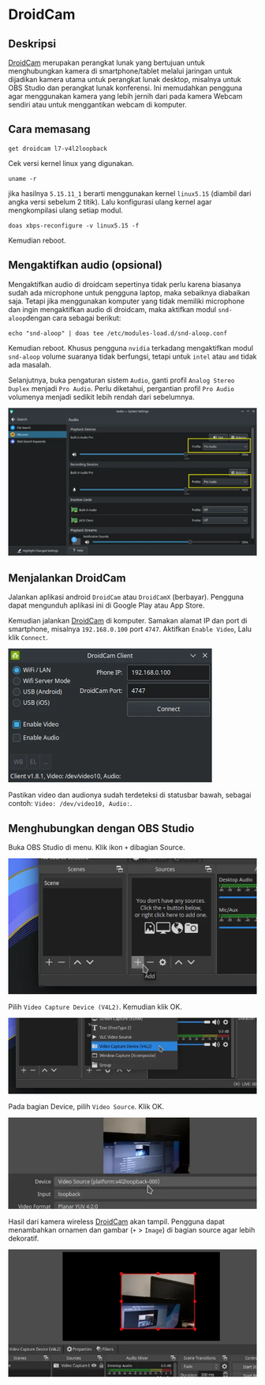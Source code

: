 # DroidCam

## Deskripsi

[DroidCam] merupakan perangkat lunak yang bertujuan untuk menghubungkan kamera di smartphone/tablet melalui jaringan untuk dijadikan kamera utama untuk perangkat lunak desktop, misalnya untuk OBS Studio dan perangkat lunak konferensi. Ini memudahkan pengguna agar menggunakan kamera yang lebih jernih dari pada kamera Webcam sendiri atau untuk menggantikan webcam di komputer.

## Cara memasang

```
get droidcam l7-v4l2loopback
```

Cek versi kernel linux yang digunakan.

```
uname -r
```

jika hasilnya `5.15.11_1` berarti menggunakan kernel `linux5.15` (diambil dari angka versi sebelum 2 titik). Lalu konfigurasi ulang kernel agar mengkompilasi ulang setiap modul.

```
doas xbps-reconfigure -v linux5.15 -f
```

Kemudian reboot.

## Mengaktifkan audio (opsional)

Mengaktifkan audio di droidcam sepertinya tidak perlu karena biasanya sudah ada microphone untuk pengguna laptop, maka sebaiknya diabaikan saja. Tetapi jika menggunakan komputer yang tidak memiliki microphone dan ingin mengaktifkan audio di droidcam, maka aktifkan modul `snd-aloop`dengan cara sebagai berikut:

```
echo "snd-aloop" | doas tee /etc/modules-load.d/snd-aloop.conf
```
Kemudian reboot. Khusus pengguna `nvidia` terkadang mengaktifkan modul `snd-aloop` volume suaranya tidak berfungsi, tetapi untuk `intel` atau `amd` tidak ada masalah.

Selanjutnya, buka pengaturan sistem `Audio`, ganti profil `Analog Stereo Duplex` menjadi `Pro Audio`. Perlu diketahui, pergantian profil `Pro Audio` volumenya menjadi sedikit lebih rendah dari sebelumnya.

![PRO Audio Pipewire LangitKetujuh](../../media/image/audio-settings-langitketujuh-id.webp)

## Menjalankan DroidCam

Jalankan aplikasi android `DroidCam` atau `DroidCamX` (berbayar). Pengguna dapat mengunduh aplikasi ini di Google Play atau App Store.

Kemudian jalankan [DroidCam] di komputer. Samakan alamat IP dan port di smartphone, misalnya `192.168.0.100` port `4747`. Aktifkan `Enable Video`, Lalu klik `Connect`.

![DroidCam LangitKetujuh](../../media/image/droidcam-langitketujuh-id.webp)

Pastikan video dan audionya sudah terdeteksi di statusbar bawah, sebagai contoh: `Video: /dev/video10, Audio:`.

## Menghubungkan dengan OBS Studio

Buka OBS Studio di menu. Klik ikon `+` dibagian Source.

![DroidCam OBS LangitKetujuh](../../media/image/droidcam-obs-langitketujuh-id-1.webp)

Pilih `Video Capture Device (V4L2)`. Kemudian klik OK.

![DroidCam OBS LangitKetujuh](../../media/image/droidcam-obs-langitketujuh-id-2.webp)

Pada bagian Device, pilih `Video Source`. Klik OK.

![DroidCam OBS LangitKetujuh](../../media/image/droidcam-obs-langitketujuh-id-3.webp)

Hasil dari kamera wireless [DroidCam] akan tampil. Pengguna dapat menambahkan ornamen dan gambar (`+` > `Image`) di bagian source agar lebih dekoratif.

![DroidCam OBS LangitKetujuh](../../media/image/droidcam-obs-langitketujuh-id-4.webp)

[DroidCam]:https://www.dev47apps.com/
